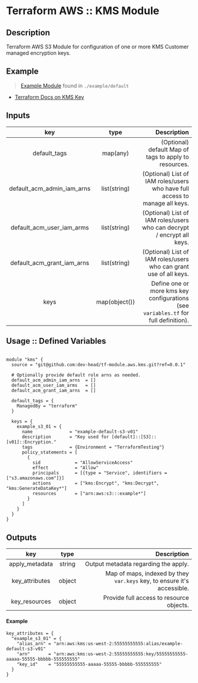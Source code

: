 Terraform AWS :: KMS Module
===========================

Description
-----------
Terraform AWS S3 Module for configuration of one or more KMS Customer managed encryption keys. 

Example
-------
> [Example Module](./example/default) found in `./example/default`
* [Terraform Docs on KMS Key](https://registry.terraform.io/providers/hashicorp/aws/latest/docs/resources/kms_key)


Inputs 
-------
| key                         | type          | Description 
|:---------------------------:|:-------------:| ------------------------------------------------------------------------------------:| 
| default_tags                | map(any)      | (Optional) default Map of tags to apply to resources.
| default_acm_admin_iam_arns  | list(string)  | (Optional) List of IAM roles/users who have full access to manage all keys.
| default_acm_user_iam_arms   | list(string)  | (Optional) List of IAM roles/users who can decrypt / encrypt all keys.
| default_acm_grant_iam_arns  | list(string)  | (Optional) List of IAM roles/users who can grant use of all keys.
| keys                        | map(object()) | Define one or more kms key configurations (see `variables.tf` for full definition).


Usage :: Defined Variables
--------------------------- 
```hcl-terraform

module "kms" {
  source = "git@github.com:dev-head/tf-module.aws.kms.git?ref=0.0.1"

  # Optionally provide default role arns as needed.
  default_acm_admin_iam_arns  = []
  default_acm_user_iam_arms   = []
  default_acm_grant_iam_arns  = []

  default_tags = {
    ManagedBy = "terraform"
  }
  
  keys = {
    example_s3_01 = {
      name              = "example-default-s3-v01"
      description       = "Key used for [default]::[S3]::[v01]::Encryption."
      tags              = {Environment = "TerraformTesting"}
      policy_statements = [
        {
          sid             = "AllowServiceAccess"
          effect          = "Allow"
          principals      = [{type = "Service", identifiers = ["s3.amazonaws.com"]}]
          actions         = ["kms:Encrypt", "kms:Decrypt", "kms:GenerateDataKey*"]
          resources       = ["arn:aws:s3:::example*"]
        }
      ]
    }
  }
}
```

Outputs 
-------
| key               | type      | Description 
|:-----------------:|:---------:| ------------------------------------------------------------------------------------:| 
| apply_metadata    | string    | Output metadata regarding the apply.
| key_attributes    | object    | Map of maps, indexed by they `var.keys` key, to ensure it's accessible.
| key_resources     | object    | Provide full access to resource objects.

#### Example 
```
key_attributes = {
  "example_s3_01" = {
    "alias_arn" = "arn:aws:kms:us-west-2:55555555555:alias/example-default-s3-v01"
    "arn"       = "arn:aws:kms:us-west-2:55555555555:key/55555555555-aaaaa-55555-bbbbb-555555555"
    "key_id"    = "55555555555-aaaaa-55555-bbbbb-555555555"
  }
}
```
